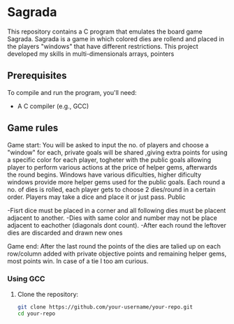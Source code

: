 # Sagrada

This repository contains a C program that emulates the board game Sagrada.
Sagrada is a game in which colored dies are rollend and placed in the players "windows" that have different restrictions.
This project developed my skills in multi-dimensionals arrays, pointers 

## Prerequisites

To compile and run the program, you'll need:

- A C compiler (e.g., GCC)

## Game rules

Game start: You will be asked to input the no. of players and choose a "window" for each, private goals will be shared ,giving extra points for using a specific color for each player, togheter with the public goals allowing player to perform various actions at the price of helper gems, afterwards the round begins.
Windows have various dificulties, higher dificulty windows provide more helper gems used for the public goals.
Each round a no. of dies is rolled, each player gets to choose 2 dies/round in a certain order. Players may take a dice and place it or just pass.
Public 

   -Fisrt dice must be placed in a corner and all following dies must be placent adjacent to another.
   -Dies with same color and number may not be place adjacent to eachother (diagonals dont count).
   -After each round the leftover dies are discarded and drawn new ones

Game end: After the last round the points of the dies are talied up on each row/column added with private objective points and remaining helper gems, most points win. In case of a tie I too am curious.

### **Using GCC**
1. Clone the repository:
   ```bash
   git clone https://github.com/your-username/your-repo.git
   cd your-repo
